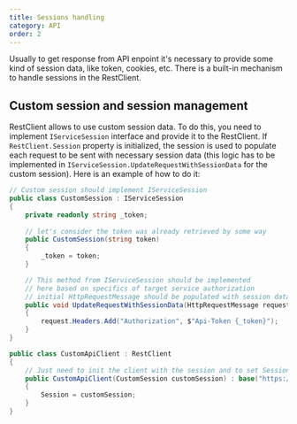 ```yaml
---
title: Sessions handling
category: API
order: 2
---
```


Usually to get response from API enpoint it's necessary to provide some kind of session data, like token, cookies, etc. There is a built-in mechanism to handle sessions in the RestClient. 

## Custom session and session management

RestClient allows to use custom session data. To do this, you need to implement `IServiceSession` interface and provide it to the RestClient. If `RestClient.Session` property is initialized, the session is used to populate each request to be sent with necessary session data (this logic has to be implemented in `IServiceSession.UpdateRequestWithSessionData` for the custom session). Here is an example of how to do it:

```csharp
// Custom session should implement IServiceSession
public class CustomSession : IServiceSession
{
    private readonly string _token;
    
    // let's consider the token was already retrieved by some way
    public CustomSession(string token)
    {
        _token = token;
    }

    // This method from IServiceSession should be implemented 
    // here based on specifics of target service authorization 
    // initial HttpRequestMessage should be populated with session data.
    public void UpdateRequestWithSessionData(HttpRequestMessage request)
    {
        request.Headers.Add("Authorization", $"Api-Token {_token}");
    }
}

public class CustomApiClient : RestClient
{
    // Just need to init the client with the session and to set Session property
    public CustomApiClient(CustomSession customSession) : base("https://some-url")
    {
        Session = customSession;
    }
}
```